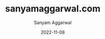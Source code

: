 ---
date: '2022-11-08'
title: sanyamaggarwal.com
tags: [hugo, javascript, css, html]
author: Sanyam Aggarwal
link: https://github.com/i-sanyam/sanyamaggarwal.com
post_type: github
description: Personal Homepage created with Hugo hosted on Github Pages
tile: true

---
